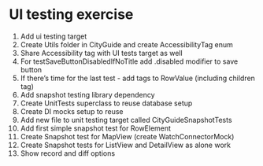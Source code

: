 # UI testing exercise

1. Add ui testing target
2. Create Utils folder in CityGuide and create AccessibilityTag enum
3. Share Accessibility tag with UI tests target as well
4. For testSaveButtonDisabledIfNoTitle add .disabled modifier to save button
5. If there’s time for the last test - add tags to RowValue (including children tag)
6. Add snapshot testing library dependency
7. Create UnitTests superclass to reuse database setup
8. Create DI mocks setup to reuse 
9. Add new file to unit testing target called CityGuideSnapshotTests
10. Add first simple snapshot test for RowElement
11. Create Snapshot test for MapView (create WatchConnectorMock)
12. Create Snapshot tests for ListView and DetailView as alone work
13. Show record and diff options
